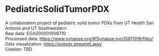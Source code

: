 # PediatricSolidTumorPDX <br>
A collaboration  project of pediatric solid tumor PDXs from UT Health San Antonio and UT Southwestern <br>
Raw data: EGAS00001006710 <br>
Processed data: https://www.synapse.org/#!Synapse:syn35811916/files/ <br>
Data visualization: https://pstpdx.streamlit.app/ <br>
Citation: TBD <br>
